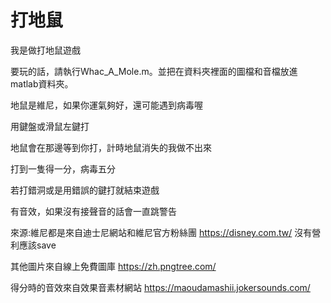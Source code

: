 # 打地鼠


我是做打地鼠遊戲

要玩的話，請執行Whac_A_Mole.m。並把在資料夾裡面的圖檔和音檔放進matlab資料夾。

地鼠是維尼，如果你運氣夠好，還可能遇到病毒喔

用鍵盤或滑鼠左鍵打

地鼠會在那邊等到你打，計時地鼠消失的我做不出來

打到一隻得一分，病毒五分

若打錯洞或是用錯誤的鍵打就結束遊戲

有音效，如果沒有接聲音的話會一直跳警告


來源:維尼都是來自迪士尼網站和維尼官方粉絲團
https://disney.com.tw/
沒有營利應該save

其他圖片來自線上免費圖庫
https://zh.pngtree.com/

得分時的音效來自效果音素材網站
https://maoudamashii.jokersounds.com/
